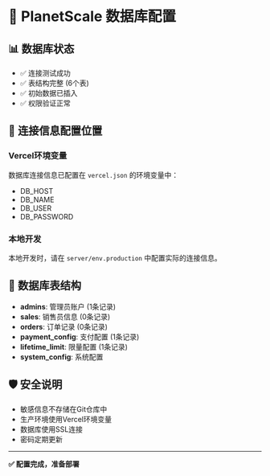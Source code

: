 # 🔐 PlanetScale 数据库配置

## 📊 数据库状态
- ✅ 连接测试成功
- ✅ 表结构完整 (6个表)
- ✅ 初始数据已插入
- ✅ 权限验证正常

## 🔗 连接信息配置位置

### Vercel环境变量
数据库连接信息已配置在 `vercel.json` 的环境变量中：
- DB_HOST
- DB_NAME  
- DB_USER
- DB_PASSWORD

### 本地开发
本地开发时，请在 `server/env.production` 中配置实际的连接信息。

## 📝 数据库表结构
- **admins**: 管理员账户 (1条记录)
- **sales**: 销售员信息 (0条记录)
- **orders**: 订单记录 (0条记录)
- **payment_config**: 支付配置 (1条记录)
- **lifetime_limit**: 限量配置 (1条记录)
- **system_config**: 系统配置

## 🛡️ 安全说明
- 敏感信息不存储在Git仓库中
- 生产环境使用Vercel环境变量
- 数据库使用SSL连接
- 密码定期更新

---
**✅ 配置完成，准备部署** 